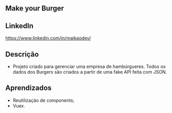 ## Make your Burger

## LinkedIn

https://www.linkedin.com/in/maikaodev/

## Descrição 
 
- Projeto criado para gerenciar uma empresa de hambúrgueres. Todos os dados dos Burgers são criados a partir de uma fake API feita com JSON.

## Aprendizados

- Reutilização de components;
- Vuex.
